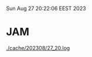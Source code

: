 Sun Aug 27 20:22:06 EEST 2023
# JAM
<a href='./cache/202308/27_20.log'>./cache/202308/27_20.log</a>
